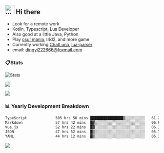 ## <img alt="wave" src="https://raw.githubusercontent.com/MartinHeinz/MartinHeinz/master/wave.gif" width="30px"> Hi there

- Look for a remote work
- Kotlin, Typescript, Lua Developer
- Also good at a little Java, Python
- Play [osu! mania](https://osu.ppy.sh/users/29808669), l4d2, and more game
- Currently working [ChatLuna](https://github.com/ChatLunaLab), [lua-parser](https://github.com/dingyi222666/lua-parser)
- email: [dingyi222666@foxmail.com](mailto:dingyi222666@foxmail.com)

### 📋Stats

![Stats](https://github-readme-stats.vercel.app/api?username=dingyi222666&show_icons=true&icon_color=47A69E&title_color=47A69E&count_private=true)    

![](https://api.githubtrends.io/user/svg/dingyi222666/langs?time_range=one_year&include_private=True&loc_metric=changed&theme=classic)

![](http://github-profile-summary-cards.vercel.app/api/cards/productive-time?username=dingyi222666&theme=nord_dark&utcOffset=8)

### 📊 Yearly Development Breakdown

<!--START_SECTION:waka-->

```txt
TypeScript             505 hrs 50 mins ███████████████▒░░░░░░░░░   61.22 %
Markdown               57 hrs 42 mins  █▓░░░░░░░░░░░░░░░░░░░░░░░   06.99 %
Vue.js                 52 hrs 22 mins  █▓░░░░░░░░░░░░░░░░░░░░░░░   06.34 %
JSON                   47 hrs 52 mins  █▒░░░░░░░░░░░░░░░░░░░░░░░   05.79 %
YAML                   44 hrs 12 mins  █▒░░░░░░░░░░░░░░░░░░░░░░░   05.35 %
```

<!--END_SECTION:waka-->

![](https://komarev.com/ghpvc/?username=dingyi222666)
